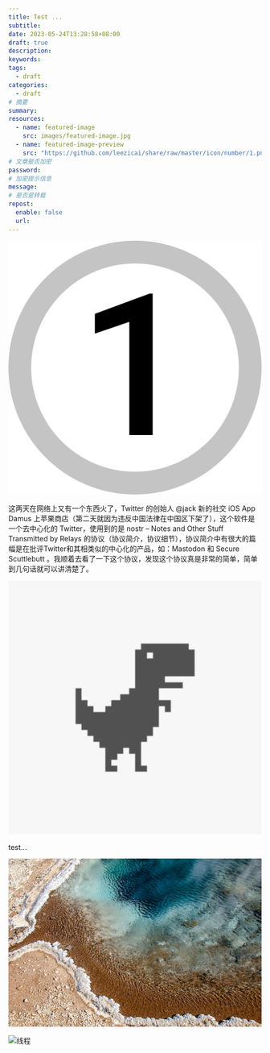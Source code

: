 ```yaml
---
title: Test ...
subtitle:
date: 2023-05-24T13:28:58+08:00
draft: true
description:
keywords:
tags:
  - draft
categories:
  - draft
# 摘要
summary:
resources:
  - name: featured-image
    src: images/featured-image.jpg
  - name: featured-image-preview
    src: "https://github.com/leezicai/share/raw/master/icon/number/1.png"
# 文章是否加密
password:
# 加密提示信息
message:
# 是否是转载
repost:
  enable: false
  url:
---
```


![number1](https://github.com/leezicai/share/raw/master/icon/number/1.png 'number')

这两天在网络上又有一个东西火了，Twitter 的创始人 @jack 新的社交 iOS App  Damus 上苹果商店（第二天就因为违反中国法律在中国区下架了），这个软件是一个去中心化的 Twitter，使用到的是 nostr – Notes and Other Stuff Transmitted by Relays 的协议（协议简介，协议细节），协议简介中有很大的篇幅是在批评Twitter和其相类似的中心化的产品，如：Mastodon 和 Secure Scuttlebutt 。我顺着去看了一下这个协议，发现这个协议真是非常的简单，简单到几句话就可以讲清楚了。

![avator](images/avatar2.jpg 'test')

test...

![来自xxxx](./images/featured-image-preview.jpg 'test')

<!-- {{< image src="./images/featured-image-preview.jpg" width=100% height=100% caption="逻辑过期" >}} -->

![线程](images/202208092108499.png '一个进程可以有 N 个线程')